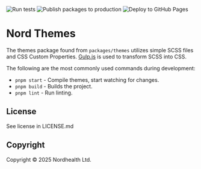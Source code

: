 ![Run tests](https://github.com/nordhealth/design-system/actions/workflows/tests.yml/badge.svg) ![Publish packages to production](https://github.com/nordhealth/design-system/actions/workflows/publish-production.yml/badge.svg) ![Deploy to GitHub Pages](https://github.com/nordhealth/design-system/actions/workflows/deploy.yml/badge.svg)

# Nord Themes

The themes package found from `packages/themes` utilizes simple SCSS files and CSS Custom Properties. [Gulp.js](https://gulpjs.com) is used to transform SCSS into CSS.

The following are the most commonly used commands during development:

- `pnpm start` - Compile themes, start watching for changes.
- `pnpm build` - Builds the project.
- `pnpm lint` - Run linting.

## License

See license in LICENSE.md

## Copyright

Copyright © 2025 Nordhealth Ltd.
